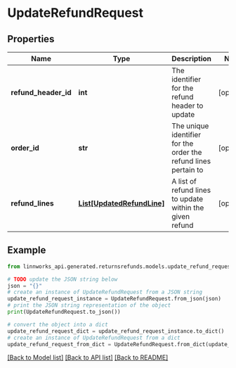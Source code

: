 # UpdateRefundRequest


## Properties

Name | Type | Description | Notes
------------ | ------------- | ------------- | -------------
**refund_header_id** | **int** | The identifier for the refund header to update | [optional] 
**order_id** | **str** | The unique identifier for the order the refund lines pertain to | [optional] 
**refund_lines** | [**List[UpdatedRefundLine]**](UpdatedRefundLine.md) | A list of refund lines to update within the given refund | [optional] 

## Example

```python
from linnworks_api.generated.returnsrefunds.models.update_refund_request import UpdateRefundRequest

# TODO update the JSON string below
json = "{}"
# create an instance of UpdateRefundRequest from a JSON string
update_refund_request_instance = UpdateRefundRequest.from_json(json)
# print the JSON string representation of the object
print(UpdateRefundRequest.to_json())

# convert the object into a dict
update_refund_request_dict = update_refund_request_instance.to_dict()
# create an instance of UpdateRefundRequest from a dict
update_refund_request_from_dict = UpdateRefundRequest.from_dict(update_refund_request_dict)
```
[[Back to Model list]](../README.md#documentation-for-models) [[Back to API list]](../README.md#documentation-for-api-endpoints) [[Back to README]](../README.md)


